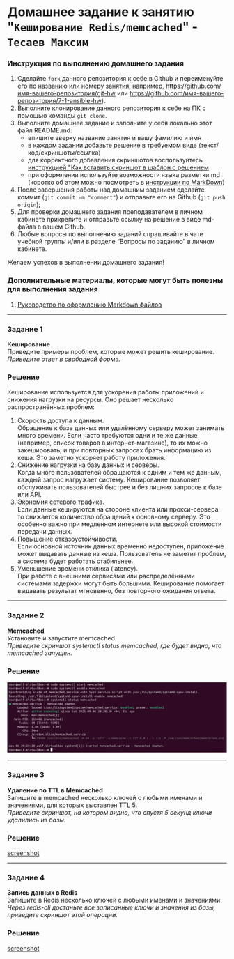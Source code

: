# Домашнее задание к занятию "`Кеширование Redis/memcached`" - `Тесаев Максим`

### Инструкция по выполнению домашнего задания

   1. Сделайте `fork` данного репозитория к себе в Github и переименуйте его по названию или номеру занятия, например, https://github.com/имя-вашего-репозитория/git-hw или  https://github.com/имя-вашего-репозитория/7-1-ansible-hw).
   2. Выполните клонирование данного репозитория к себе на ПК с помощью команды `git clone`.
   3. Выполните домашнее задание и заполните у себя локально этот файл README.md:
      - впишите вверху название занятия и вашу фамилию и имя
      - в каждом задании добавьте решение в требуемом виде (текст/код/скриншоты/ссылка)
      - для корректного добавления скриншотов воспользуйтесь [инструкцией "Как вставить скриншот в шаблон с решением](https://github.com/netology-code/sys-pattern-homework/blob/main/screen-instruction.md)
      - при оформлении используйте возможности языка разметки md (коротко об этом можно посмотреть в [инструкции  по MarkDown](https://github.com/netology-code/sys-pattern-homework/blob/main/md-instruction.md))
   4. После завершения работы над домашним заданием сделайте коммит (`git commit -m "comment"`) и отправьте его на Github (`git push origin`);
   5. Для проверки домашнего задания преподавателем в личном кабинете прикрепите и отправьте ссылку на решение в виде md-файла в вашем Github.
   6. Любые вопросы по выполнению заданий спрашивайте в чате учебной группы и/или в разделе “Вопросы по заданию” в личном кабинете.
   
Желаем успехов в выполнении домашнего задания!
   
### Дополнительные материалы, которые могут быть полезны для выполнения задания

1. [Руководство по оформлению Markdown файлов](https://gist.github.com/Jekins/2bf2d0638163f1294637#Code)

---

### Задание 1

**Кеширование**  
Приведите примеры проблем, которые может решить кеширование.  
*Приведите ответ в свободной форме.*

### Решение

Кеширование используется для ускорения работы приложений и снижения нагрузки на ресурсы. Оно решает несколько распространённых проблем:  
1. Скорость доступа к данным.  
Обращение к базе данных или удалённому серверу может занимать много времени. Если часто требуются одни и те же данные (например, список товаров в интернет-магазине), то их можно закешировать, и при повторных запросах брать информацию из кеша. Это заметно ускоряет работу приложения.
2. Снижение нагрузки на базу данных и серверы.  
Когда много пользователей обращаются к одним и тем же данным, каждый запрос нагружает систему. Кеширование позволяет обслуживать пользователей быстрее и без лишних запросов к базе или API.
3. Экономия сетевого трафика.  
Если данные кешируются на стороне клиента или прокси-сервера, то снижается количество обращений к основному серверу. Это особенно важно при медленном интернете или высокой стоимости передачи данных.
4. Повышение отказоустойчивости.  
Если основной источник данных временно недоступен, приложение может выдавать данные из кеша. Пользователь не заметит проблем, а система будет работать стабильнее.
5. Уменьшение времени отклика (latency).  
При работе с внешними сервисами или распределёнными системами задержки могут быть большими. Кеширование помогает выдавать результат мгновенно, без повторного ожидания ответа.

---

### Задание 2

**Memcached**  
Установите и запустите memcached.  
*Приведите скриншот systemctl status memcached, где будет видно, что memcached запущен.*

### Решение

![screenshot](screenshots/2.1.png)

---

### Задание 3

**Удаление по TTL в Memcached**  
Запишите в memcached несколько ключей с любыми именами и значениями, для которых выставлен TTL 5.  
*Приведите скриншот, на котором видно, что спустя 5 секунд ключи удалились из базы.*

### Решение

[screenshot](screenshot/3.1.png)

---

### Задание 4

**Запись данных в Redis**  
Запишите в Redis несколько ключей с любыми именами и значениями.  
*Через redis-cli достаньте все записанные ключи и значения из базы, приведите скриншот этой операции.*

### Решение

[screenshot](screenshot/4.1.png)
